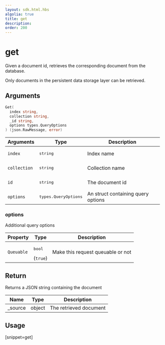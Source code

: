 ```yaml
---
layout: sdk.html.hbs
algolia: true
title: get
description:
order: 200
---
```


# get

Given a document id, retrieves the corresponding document from the database.

Only documents in the persistent data storage layer can be retrieved.


## Arguments

```go
Get(
  index string, 
  collection string, 
  _id string, 
  options types.QueryOptions
) (json.RawMessage, error)
```

| Arguments | Type | Description |
| --- | --- | --- |
| `index` | <pre>string</pre> | Index name |
| `collection` | <pre>string</pre> | Collection name |
| `id` | <pre>string</pre> | The document id |
| `options` | <pre>types.QueryOptions</pre> | An struct containing query options |

### options

Additional query options

| Property   | Type    | Description                       |
| ---------- | ------- | --------------------------------- |
| `Queuable` | <pre>bool</pre>  (`true`) | Make this request queuable or not |

## Return

Returns a JSON string containing the document

| Name | Type | Description
| --- | --- | ---
| _source | object | The retrieved document

## Usage

[snippet=get]

